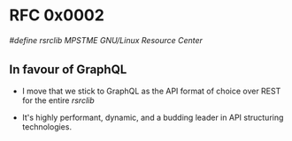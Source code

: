# RFC 0x0002
###### #define rsrclib MPSTME GNU/Linux Resource Center 
## In favour of GraphQL

- I move that we stick to GraphQL as the API format of choice over REST for the entire _rsrclib_

- It's highly performant, dynamic, and a budding leader in API structuring technologies.